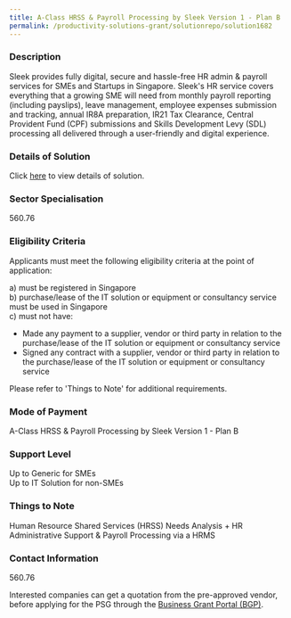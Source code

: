 ```yaml
---
title: A-Class HRSS & Payroll Processing by Sleek Version 1 - Plan B
permalink: /productivity-solutions-grant/solutionrepo/solution1682
---
```


### Description

Sleek provides fully digital, secure and hassle-free HR admin & payroll services for SMEs and Startups in Singapore. Sleek's HR service covers everything that a growing SME will need from monthly payroll reporting (including payslips), leave management, employee expenses submission and tracking, annual IR8A preparation, IR21 Tax Clearance, Central Provident Fund (CPF) submissions and Skills Development Levy (SDL) processing all delivered through a user-friendly and digital experience.

### Details of Solution

Click <a href='SLEEK TECH (PTE. LTD.)' target='_blank' rel='noopener'>here</a> to view details of solution.

### Sector Specialisation

 560.76 

### Eligibility Criteria

Applicants must meet the following eligibility criteria at the point of application:

a) must be registered in Singapore <br>
b) purchase/lease of the IT solution or equipment or consultancy service must be used in Singapore <br>
c) must not have:
- Made any payment to a supplier, vendor or third party in relation to the purchase/lease of the IT solution or equipment or consultancy service
- Signed any contract with a supplier, vendor or third party in relation to the purchase/lease of the IT solution or equipment or consultancy service

Please refer to 'Things to Note' for additional requirements.

### Mode of Payment
A-Class HRSS & Payroll Processing by Sleek Version 1 - Plan B

### Support Level
Up to Generic for SMEs <br>
Up to IT Solution for non-SMEs

### Things to Note
Human Resource Shared Services (HRSS) Needs Analysis + HR Administrative Support & Payroll Processing via a HRMS

### Contact Information
560.76

Interested companies can get a quotation from the pre-approved vendor, before applying for the PSG through the <a target='_blank' rel='noopener' href='https://www.businessgrants.gov.sg/'>Business Grant Portal (BGP)</a>.
